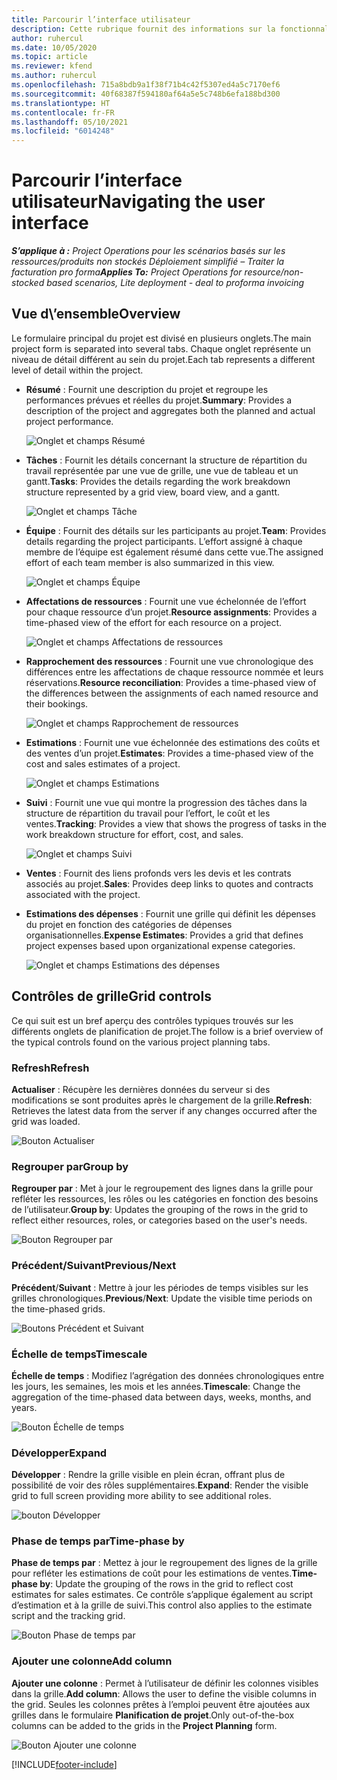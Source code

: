 ```yaml
---
title: Parcourir l’interface utilisateur
description: Cette rubrique fournit des informations sur la fonctionnalité Gestion de projets dans Dynamics 365 Project Operations.
author: ruhercul
ms.date: 10/05/2020
ms.topic: article
ms.reviewer: kfend
ms.author: ruhercul
ms.openlocfilehash: 715a8bdb9a1f38f71b4c42f5307ed4a5c7170ef6
ms.sourcegitcommit: 40f68387f594180af64a5e5c748b6efa188bd300
ms.translationtype: HT
ms.contentlocale: fr-FR
ms.lasthandoff: 05/10/2021
ms.locfileid: "6014248"
---
```

# <a name="navigating-the-user-interface"></a><span data-ttu-id="6ad9f-103">Parcourir l’interface utilisateur</span><span class="sxs-lookup"><span data-stu-id="6ad9f-103">Navigating the user interface</span></span>

<span data-ttu-id="6ad9f-104">_**S’applique à :** Project Operations pour les scénarios basés sur les ressources/produits non stockés Déploiement simplifié – Traiter la facturation pro forma_</span><span class="sxs-lookup"><span data-stu-id="6ad9f-104">_**Applies To:** Project Operations for resource/non-stocked based scenarios, Lite deployment - deal to proforma invoicing_</span></span>

## <a name="overview"></a><span data-ttu-id="6ad9f-105">Vue d\’ensemble</span><span class="sxs-lookup"><span data-stu-id="6ad9f-105">Overview</span></span>

<span data-ttu-id="6ad9f-106">Le formulaire principal du projet est divisé en plusieurs onglets.</span><span class="sxs-lookup"><span data-stu-id="6ad9f-106">The main project form is separated into several tabs.</span></span> <span data-ttu-id="6ad9f-107">Chaque onglet représente un niveau de détail différent au sein du projet.</span><span class="sxs-lookup"><span data-stu-id="6ad9f-107">Each tab represents a different level of detail within the project.</span></span>

- <span data-ttu-id="6ad9f-108">**Résumé** : Fournit une description du projet et regroupe les performances prévues et réelles du projet.</span><span class="sxs-lookup"><span data-stu-id="6ad9f-108">**Summary**: Provides a description of the project and aggregates both the planned and actual project performance.</span></span>

    ![Onglet et champs Résumé](media/navigation7.png)

- <span data-ttu-id="6ad9f-110">**Tâches** : Fournit les détails concernant la structure de répartition du travail représentée par une vue de grille, une vue de tableau et un gantt.</span><span class="sxs-lookup"><span data-stu-id="6ad9f-110">**Tasks**: Provides the details regarding the work breakdown structure represented by a grid view, board view, and a gantt.</span></span>

    ![Onglet et champs Tâche](media/navigation8.png)

- <span data-ttu-id="6ad9f-112">**Équipe** : Fournit des détails sur les participants au projet.</span><span class="sxs-lookup"><span data-stu-id="6ad9f-112">**Team**: Provides details regarding the project participants.</span></span> <span data-ttu-id="6ad9f-113">L’effort assigné à chaque membre de l’équipe est également résumé dans cette vue.</span><span class="sxs-lookup"><span data-stu-id="6ad9f-113">The assigned effort of each team member is also summarized in this view.</span></span>

    ![Onglet et champs Équipe](media/navigation9.png)

- <span data-ttu-id="6ad9f-115">**Affectations de ressources** : Fournit une vue échelonnée de l’effort pour chaque ressource d’un projet.</span><span class="sxs-lookup"><span data-stu-id="6ad9f-115">**Resource assignments**: Provides a time-phased view of the effort for each resource on a project.</span></span>

    ![Onglet et champs Affectations de ressources](media/navigation10.png)

- <span data-ttu-id="6ad9f-117">**Rapprochement des ressources** : Fournit une vue chronologique des différences entre les affectations de chaque ressource nommée et leurs réservations.</span><span class="sxs-lookup"><span data-stu-id="6ad9f-117">**Resource reconciliation**: Provides a time-phased view of the differences between the assignments of each named resource and their bookings.</span></span>

    ![Onglet et champs Rapprochement de ressources](media/navigation11.png)

- <span data-ttu-id="6ad9f-119">**Estimations** : Fournit une vue échelonnée des estimations des coûts et des ventes d’un projet.</span><span class="sxs-lookup"><span data-stu-id="6ad9f-119">**Estimates**: Provides a time-phased view of the cost and sales estimates of a project.</span></span>

    ![Onglet et champs Estimations](media/navigation12.png)

- <span data-ttu-id="6ad9f-121">**Suivi** : Fournit une vue qui montre la progression des tâches dans la structure de répartition du travail pour l’effort, le coût et les ventes.</span><span class="sxs-lookup"><span data-stu-id="6ad9f-121">**Tracking**: Provides a view that shows the progress of tasks in the work breakdown structure for effort, cost, and sales.</span></span>

    ![Onglet et champs Suivi](media/navigation13.png)

- <span data-ttu-id="6ad9f-123">**Ventes** : Fournit des liens profonds vers les devis et les contrats associés au projet.</span><span class="sxs-lookup"><span data-stu-id="6ad9f-123">**Sales**: Provides deep links to quotes and contracts associated with the project.</span></span>

- <span data-ttu-id="6ad9f-124">**Estimations des dépenses** : Fournit une grille qui définit les dépenses du projet en fonction des catégories de dépenses organisationnelles.</span><span class="sxs-lookup"><span data-stu-id="6ad9f-124">**Expense Estimates**: Provides a grid that defines project expenses based upon organizational expense categories.</span></span>

    ![Onglet et champs Estimations des dépenses](media/navigation14.png)

## <a name="grid-controls"></a><span data-ttu-id="6ad9f-126">Contrôles de grille</span><span class="sxs-lookup"><span data-stu-id="6ad9f-126">Grid controls</span></span>

<span data-ttu-id="6ad9f-127">Ce qui suit est un bref aperçu des contrôles typiques trouvés sur les différents onglets de planification de projet.</span><span class="sxs-lookup"><span data-stu-id="6ad9f-127">The follow is a brief overview of the typical controls found on the various project planning tabs.</span></span>

### <a name="refresh"></a><span data-ttu-id="6ad9f-128">Refresh</span><span class="sxs-lookup"><span data-stu-id="6ad9f-128">Refresh</span></span>

<span data-ttu-id="6ad9f-129">**Actualiser** : Récupère les dernières données du serveur si des modifications se sont produites après le chargement de la grille.</span><span class="sxs-lookup"><span data-stu-id="6ad9f-129">**Refresh**: Retrieves the latest data from the server if any changes occurred after the grid was loaded.</span></span>

![Bouton Actualiser](media/navigation7.png)

### <a name="group-by"></a><span data-ttu-id="6ad9f-131">Regrouper par</span><span class="sxs-lookup"><span data-stu-id="6ad9f-131">Group by</span></span>

<span data-ttu-id="6ad9f-132">**Regrouper par** : Met à jour le regroupement des lignes dans la grille pour refléter les ressources, les rôles ou les catégories en fonction des besoins de l’utilisateur.</span><span class="sxs-lookup"><span data-stu-id="6ad9f-132">**Group by**: Updates the grouping of the rows in the grid to reflect either resources, roles, or categories based on the user's needs.</span></span>

![Bouton Regrouper par](media/navigation6.png)

### <a name="previousnext"></a><span data-ttu-id="6ad9f-134">Précédent/Suivant</span><span class="sxs-lookup"><span data-stu-id="6ad9f-134">Previous/Next</span></span>

<span data-ttu-id="6ad9f-135">**Précédent**/**Suivant** : Mettre à jour les périodes de temps visibles sur les grilles chronologiques.</span><span class="sxs-lookup"><span data-stu-id="6ad9f-135">**Previous**/**Next**: Update the visible time periods on the time-phased grids.</span></span>

![Boutons Précédent et Suivant](media/navigation2.png)

### <a name="timescale"></a><span data-ttu-id="6ad9f-137">Échelle de temps</span><span class="sxs-lookup"><span data-stu-id="6ad9f-137">Timescale</span></span>

<span data-ttu-id="6ad9f-138">**Échelle de temps** : Modifiez l’agrégation des données chronologiques entre les jours, les semaines, les mois et les années.</span><span class="sxs-lookup"><span data-stu-id="6ad9f-138">**Timescale**: Change the aggregation of the time-phased data between days, weeks, months, and years.</span></span>

![Bouton Échelle de temps](media/navigation3.png)

### <a name="expand"></a><span data-ttu-id="6ad9f-140">Développer</span><span class="sxs-lookup"><span data-stu-id="6ad9f-140">Expand</span></span>

<span data-ttu-id="6ad9f-141">**Développer** : Rendre la grille visible en plein écran, offrant plus de possibilité de voir des rôles supplémentaires.</span><span class="sxs-lookup"><span data-stu-id="6ad9f-141">**Expand**: Render the visible grid to full screen providing more ability to see additional roles.</span></span>

![bouton Développer](media/navigation4.png)

### <a name="time-phase-by"></a><span data-ttu-id="6ad9f-143">Phase de temps par</span><span class="sxs-lookup"><span data-stu-id="6ad9f-143">Time-phase by</span></span>

<span data-ttu-id="6ad9f-144">**Phase de temps par** : Mettez à jour le regroupement des lignes de la grille pour refléter les estimations de coût pour les estimations de ventes.</span><span class="sxs-lookup"><span data-stu-id="6ad9f-144">**Time-phase by**: Update the grouping of the rows in the grid to reflect cost estimates for sales estimates.</span></span> <span data-ttu-id="6ad9f-145">Ce contrôle s’applique également au script d’estimation et à la grille de suivi.</span><span class="sxs-lookup"><span data-stu-id="6ad9f-145">This control also applies to the estimate script and the tracking grid.</span></span>

![Bouton Phase de temps par](media/navigation0.png)

### <a name="add-column"></a><span data-ttu-id="6ad9f-147">Ajouter une colonne</span><span class="sxs-lookup"><span data-stu-id="6ad9f-147">Add column</span></span>

<span data-ttu-id="6ad9f-148">**Ajouter une colonne** : Permet à l’utilisateur de définir les colonnes visibles dans la grille.</span><span class="sxs-lookup"><span data-stu-id="6ad9f-148">**Add column**: Allows the user to define the visible columns in the grid.</span></span> <span data-ttu-id="6ad9f-149">Seules les colonnes prêtes à l’emploi peuvent être ajoutées aux grilles dans le formulaire **Planification de projet**.</span><span class="sxs-lookup"><span data-stu-id="6ad9f-149">Only out-of-the-box columns can be added to the grids in the **Project Planning** form.</span></span>

![Bouton Ajouter une colonne](media/navigation5.png)


[!INCLUDE[footer-include](../includes/footer-banner.md)]